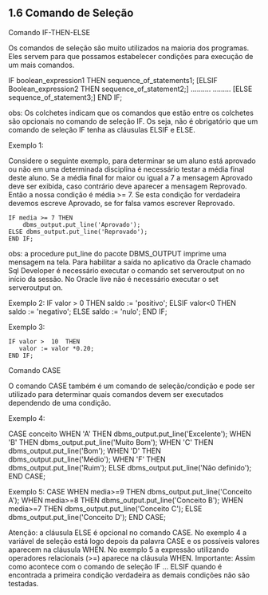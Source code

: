 ## 1.6 Comando de Seleção
Comando IF-THEN-ELSE

Os comandos de seleção são muito utilizados na maioria dos programas. Eles servem para que possamos estabelecer condições para execução de um mais comandos.

IF boolean_expression1 THEN
   sequence_of_statements1;
[ELSIF Boolean_expression2 THEN
   sequence_of_statement2;]
..........
.........
[ELSE
    sequence_of_statement3;]
END IF;

obs: Os colchetes indicam que os comandos que estão entre os colchetes são opcionais no comando de seleção IF. Os seja, não é obrigatório que um comando de seleção IF tenha as cláusulas ELSIF e ELSE.
 
Exemplo 1:

Considere o seguinte exemplo, para determinar se um aluno está aprovado ou não em uma determinada disciplina é necessário testar a média final deste aluno. Se a média final for maior ou igual a 7 a mensagem Aprovado deve ser exibida, caso contrário deve aparecer a mensagem Reprovado. Então a nossa condição é média >= 7. Se esta condição for verdadeira devemos escreve Aprovado, se for falsa vamos escrever Reprovado.

    IF media >= 7 THEN
        dbms_output.put_line('Aprovado');
    ELSE dbms_output.put_line('Reprovado');
    END IF;
    


obs: a procedure put_line do pacote DBMS_OUTPUT imprime uma mensagem na tela. Para habilitar a saída no aplicativo da Oracle chamado Sql Developer é necessário executar o comando set serveroutput on no início da sessão.  No Oracle live não é necessário executar o set serveroutput on.

Exemplo 2:
   IF valor > 0 THEN
       saldo := 'positivo';
   ELSIF valor<0 THEN  
       saldo := 'negativo';
    ELSE 
        saldo := 'nulo';
    END IF;

Exemplo 3:

    IF valor >  10  THEN
       valor := valor *0.20;
    END IF;

Comando CASE

O comando CASE também é um comando de seleção/condição e pode ser utilizado para determinar quais comandos devem ser executados dependendo de uma condição.

Exemplo 4:

CASE conceito
    WHEN 'A' THEN dbms_output.put_line('Excelente');
    WHEN 'B' THEN dbms_output.put_line('Muito Bom'); 
    WHEN 'C' THEN dbms_output.put_line('Bom');
    WHEN 'D' THEN dbms_output.put_line('Médio'); 
    WHEN 'F' THEN dbms_output.put_line('Ruim');
    ELSE dbms_output.put_line('Não definido');
END CASE;

Exemplo 5:
      CASE 
      WHEN media>=9 THEN dbms_output.put_line('Conceito A');
      WHEN media>=8 THEN dbms_output.put_line('Conceito B');
      WHEN media>=7 THEN dbms_output.put_line('Conceito C');
      ELSE dbms_output.put_line('Conceito D');
    END CASE;

Atenção: a cláusula ELSE é opcional no comando CASE. No exemplo 4 a variável de seleção está logo depois da palavra CASE e os possíveis valores aparecem na cláusula WHEN. No exemplo 5 a expressão utilizando operadores relacionais (>=) aparece na cláusula WHEN. 
Importante: Assim como acontece com o comando de seleção IF ... ELSIF quando é encontrada a primeira condição verdadeira as demais condições não são testadas.